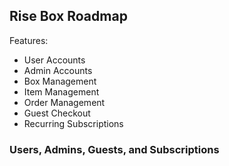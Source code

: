 ## Rise Box Roadmap

Features:

- User Accounts
- Admin Accounts
- Box Management
- Item Management
- Order Management
- Guest Checkout
- Recurring Subscriptions

### Users, Admins, Guests, and Subscriptions

